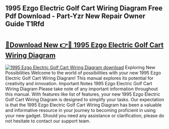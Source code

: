 ## 1995 Ezgo Electric Golf Cart Wiring Diagram Free Pdf Download - Part-Yzr New Repair Owner Guide T1Rfd

# <h2><a href="http://dfrwpd.blite.top/?on=1995+Ezgo+Electric+Golf+Cart+Wiring+Diagram">🔗Download New 👉🔴 1995 Ezgo Electric Golf Cart Wiring Diagram</a></h2>

[![1995 Ezgo Electric Golf Cart Wiring Diagram download](https://i.imgur.com/lujVjoI.png)](http://dfrwpd.blite.top/?on=1995+Ezgo+Electric+Golf+Cart+Wiring+Diagram)
Exploring New Possibilities Welcome to the world of possibilities with your new 1995 Ezgo Electric Golf Cart Wiring Diagram! This manual explores its potential for creativity and innovation. Important Notes 1995 Ezgo Electric Golf Cart Wiring Diagram Please take note of any important information throughout this manual. With features like list of features, your new 1995 Ezgo Electric Golf Cart Wiring Diagram is designed to simplify your tasks. Our expectation is that the 1995 Ezgo Electric Golf Cart Wiring Diagram has been a valuable and informative resource in your journey to becoming proficient in using your new gadget. Should you need any assistance or clarification, please do not hesitate to contact our support team.
